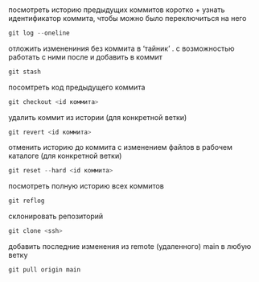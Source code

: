 ###

посмотреть историю предыдущих коммитов коротко + узнать идентификатор коммита, чтобы можно было переключиться на него

```powershell
git log --oneline
```

отложить изменениния без коммита в ‘тайник’ . с возможностью работать с ними после и добавить в коммит

```powershell
git stash
```

посомтреть код предыдущего коммита

```powershell
git checkout <id коммита>
```

удалить коммит из истории (для конкретной ветки)

```powershell
git revert <id коммита>
```

отменить историю до коммита с изменением файлов в рабочем каталоге (для конкретной ветки)

```powershell
git reset --hard <id коммита>
```

посмотреть полную историю всех коммитов

```powershell
git reflog
```

склонировать репозиторий

```powershell
git clone <ssh>
```

добавить последние изменения из remote (удаленного) main в любую ветку

```powershell
git pull origin main
```
